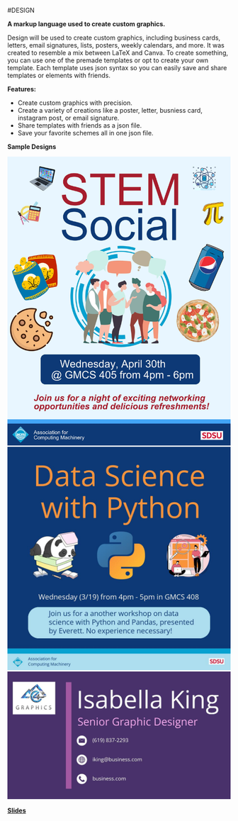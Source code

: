 #DESIGN

**A markup language used to create custom graphics.**


Design will be used to create custom graphics, including business cards, letters, email signatures, lists, posters, weekly calendars, and more. It was created to resemble a mix between LaTeX and Canva. To create something, you can use one of the premade templates or opt to create your own template. Each template uses json syntax so you can easily save and share templates or elements with friends.


**Features:**

- Create custom graphics with precision.
- Create a variety of creations like a poster, letter, busniess card, instagram post, or email signature.
- Share templates with friends as a json file.
- Save your favorite schemes all in one json file.

**Sample Designs**

![Poster](docs/Images/STEMSocialPoster.jpg)
![InstaPost](docs/Images/ACMInstaPost.jpg)
![BusinessCard](docs/Images/BusinessCard.jpg)

**[Slides](https://docs.google.com/presentation/d/e/2PACX-1vQ-KVyJVL48ljSjir4e1_9N5ExQCMaYuDs6CMw85Eu4rKqFor12qlfDj0kpkHPJQuP8ubOmhfEr7eNy/pub?start=false&loop=false&delayms=3000)**
